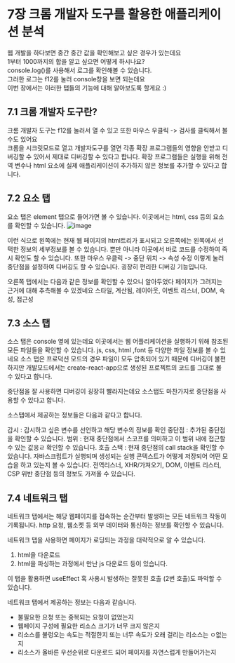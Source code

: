 # 7장 크롬 개발자 도구를 활용한 애플리케이션 분석

웹 개발을 하다보면 중간 중간 값을 확인해보고 싶은 경우가 있는데요  
1부터 1000까지의 합을 알고 싶으면 어떻게 하시나요?  
console.log()를 사용해서 로그를 확인해볼 수 있습니다.  
그러한 로그는 f12를 눌러 console창을 보면 되는데요  
이번 장에서는 이러한 탭들의 기능에 대해 알아보도록 할게요 :)

## 7.1 크롬 개발자 도구란?

크롬 개발자 도구는 f12를 눌러서 열 수 있고 또한 마우스 우클릭 -> 검사를 클릭해서 볼 수도 있어요  
크롬을 시크릿모드로 열고 개발자도구를 열면 각종 확장 프로그램들의 영향을 안받고 디버깅할 수 있어서 제대로 디버깅할 수 있다고 합니다.
확장 프로그램들은 실행을 위해 전역 변수나 html 요소에 실제 애플리케이션이 추가하지 않은 정보를 추가할 수 있다고 합니다.

## 7.2 요소 탭

요소 탭은 element 탭으로 들어가면 볼 수 있습니다.
이곳에서는 html, css 등의 요소를 확인할 수 있습니다.
![image](https://github.com/Deep-Dive-React/react-study-archive/assets/42230162/3b2282aa-b679-48eb-921c-1ed34c554a02)

이런 식으로 왼쪽에는 현재 웹 페이지의 html트리가 표시되고 오른쪽에는 왼쪽에서 선택한 정보의 세부정보를 볼 수 있습니다.
뿐만 아니라 이곳에서 바로 코드를 수정하여 즉시 확인도 할 수 있습니다.
또한 마우스 우클릭 -> 중단 위치 -> 속성 수정 이렇게 눌러 중단점을 설정하여 디버깅도 할 수 있습니다.
굉장히 편리한 디버깅 기능입니다.

오른쪽 탭에서는 다음과 같은 정보를 확인할 수 있으니 알아두었다 페이지가 그려지는 근거에 대해 추측해볼 수 있겠네요
스타일, 계산됨, 레이아웃, 이벤트 리스너, DOM, 속성, 접근성

## 7.3 소스 탭

소스 탭은 console 옆에 있는데요 이곳에서는 웹 어플리케이션을 실행하기 위해 참조된 모든 파일들을 확인할 수 있습니다. js, css, html ,font 등 다양한 파일 정보를 볼 수 있네요
소스 탭은 프로덕션 모드의 경우 파일이 모두 압축되어 있기 때문에 디버깅이 불편하지만 개발모드에서는 create-react-app으로 생성된 프로젝트의 코드를 그대로 볼 수 있다고 합니다.

중단점을 잘 사용하면 디버깅이 굉장히 빨라지는데요
소스탭도 마찬가지로 중단점을 사용할 수 있다고 합니다.

소스탭에서 제공하는 정보들은 다음과 같다고 합니다.

감시 : 감시하고 싶은 변수를 선언하고 해당 변수의 정보를 확인
중단점 : 추가된 중단점을 확인할 수 있습니다.
범위 : 현재 중단점에서 스코프를 의미하고 이 범위 내에 접근할 수 있는 값응ㄹ 확인할 수 있습니다.
호출 스택 : 현재 중단점의 call stack을 확인할 수 있습니다. 자바스크립트가 실행되며 생성되는 실행 콘텍스트가 어떻게 저장되어 어떤 모습을 하고 있는지 볼 수 있습니다.
전역리스너, XHR/가져오기, DOM, 이벤트 리스터, CSP 위반 중단점 등의 정보도 가져올 수 있습니다.

## 7.4 네트워크 탭

네트워크 탭에서는 해당 웹페이지를 접속하는 순간부터 발생하는 모든 네트워크 작동이 기록됩니다.
http 요청, 웹소켓 등 외부 데이터와 통신하는 정보를 확인할 수 있습니다.

네트워크 탭을 사용하면 페이지가 로딩되는 과정을 대략적으로 알 수 있습니다.
1. html을 다운로드
2. html을 파싱하는 과정에서 만난 js 다운로드
등이 있습니다.

이 탭을 활용하면 useEffect 훅 사용시 발생하는 잘못된 호출 (2번 호출)도 파악할 수 있습니다.

네트워크 탭에서 제공하는 정보는 다음과 같습니다.
- 불필요한 요청 또는 중복되는 요청이 없었는지
- 웹페이지 구성에 필요한 리소스 크기가 너무 크지 않은지
- 리소스를 불렁오는 속도는 적절한지 또는 너무 속도가 오래 걸리는 리소스는 ㅇ없는지
- 리소스가 올바른 우선순위로 다운로드 되어 페이지를 자연스럽게 만들어가는지
